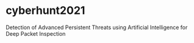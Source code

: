 # cyberhunt2021
Detection of Advanced Persistent Threats using Artificial Intelligence for Deep Packet Inspection

